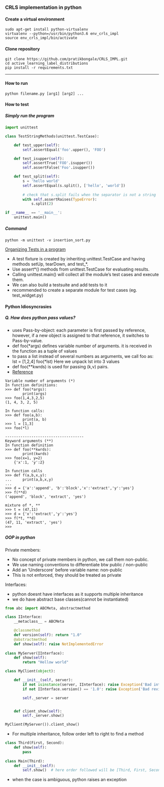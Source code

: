 ### CRLS implementation in python 

#### Create a virtual environment 
```
sudo apt-get install python-virtualenv
virtualenv --python=/usr/bin/python3.6 env_crls_impl
source env_crls_impl/bin/activate
```

#### Clone repository
```
git clone https://github.com/pratikbongale/CRLS_IMPL.git
cd active_learning_label_distributions
pip install -r requirements.txt
```
---------
#### How to run
```
python filename.py [arg1] [arg2] ...
```

#### How to test

##### Simply run the program
```python
import unittest

class TestStringMethods(unittest.TestCase):

    def test_upper(self):
        self.assertEqual('foo'.upper(), 'FOO')

    def test_isupper(self):
        self.assertTrue('FOO'.isupper())
        self.assertFalse('Foo'.isupper())

    def test_split(self):
        s = 'hello world'
        self.assertEqual(s.split(), ['hello', 'world'])
    
        # check that s.split fails when the separator is not a string
        with self.assertRaises(TypeError):
            s.split(2)

if __name__ == '__main__':
    unittest.main()
```


##### Command
```
python -m unittest -v insertion_sort.py
```

[Organizing Tests in a program](https://docs.python.org/3/library/unittest.html#organizing-tests)

- A test fixture is created by inheriting unittest.TestCase and having methods setUp, tearDown, and test_*.
- Use assert*() methods from unittest.TestCase for evaluating results.
- Calling unittest.main() will collect all the module’s test cases and execute them.
- We can also build a testsuite and add tests to it
- recommended to create a separate module for test cases (eg. test_widget.py)



#### Python Idiosyncrasies

##### Q. How does python pass values? 
- uses Pass-by-object: each parameter is first passed by reference, however, if a new object is assigned to that reference, it switches to Pass-by-value.
- def foo(*args) defines variable number of arguments. it is received in the function as a tuple of values
- to pass a list instead of several numbers as arguments, we call foo as: lst = [1,2,4] foo(*lst) Here we unpack lst into 3 values
- def foo(**kwrds) is used for passing (k,v) pairs.
- [Reference](https://www.python-course.eu/python3_passing_arguments.php)

```
Variable number of arguments (*)
In function definitions:
>>> def foo(*args):
        print(args)
>>> foo(1,4,3,2,5)
(1, 4, 3, 2, 5)

In function calls:
>>> def foo(a,b):
        print(a, b)
>>> l = [1,3]
>>> foo(*l)    

------------------------------------
Keyword arguments (**)
In function definition
>>> def foo(**kwrds):
        print(kwrds)
>>> foo(x=1, y=2)
    {'x':1, 'y':2}

In function calls     
>>> def f(a,b,x,y):
...     print(a,b,x,y)
...
>>> d = {'a':'append', 'b':'block','x':'extract','y':'yes'}
>>> f(**d)
('append', 'block', 'extract', 'yes')
```


```
mixture of *, **
>>> t = (47,11)
>>> d = {'x':'extract','y':'yes'}
>>> f(*t, **d)
(47, 11, 'extract', 'yes')
>>> 
```

##### OOP in python

Private members:
- No concept of private members in python, we call them non-public.
- We use naming conventions to differentiate btw public / non-public
- Add an 'Underscore' before variable name: non-public 
- This is not enforced, they should be treated as private

Interfaces:
- python doesnt have interfaces as it supports multiple inheritance
- we do have abstract base classes(cannot be instantiated)
```python
from abc import ABCMeta, abstractmethod

class IInterface:
    __metaclass__ = ABCMeta

    @classmethod
    def version(self): return "1.0"
    @abstractmethod
    def show(self): raise NotImplementedError
    
class MyServer(IInterface):
    def show(self):
        return "Hellow world"

class MyClient(object):

    def __init__(self, server):
        if not isinstance(server, IInterface): raise Exception('Bad interface')
        if not IInterface.version() == '1.0': raise Exception('Bad revision')

        self._server = server


    def client_show(self):
        self._server.show()

MyClient(MyServer()).client_show()
```

- For multiple inheritance, follow order left to right to find a method
```python
class Third(First, Second):
    def show(self):
        pass
    
class Main(Third):
    def __init__(self):
        self.show()  # here order followed will be [Third, First, Second]
```  

- when the case is ambiguous, python raises an exception


